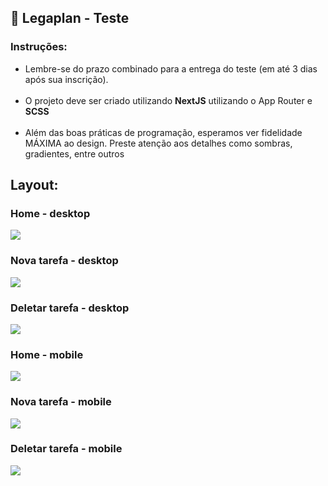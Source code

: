 ## 📌 Legaplan - Teste

### Instruções:
<ul> 
    <li>Lembre-se do prazo combinado para a entrega do teste (em até 3 dias após sua inscrição).</li><br/>
    <li>O projeto deve ser criado utilizando <strong>NextJS</strong> utilizando o App Router e <strong>SCSS</strong></li><br/>
    <li>Além das boas práticas de programação, esperamos ver fidelidade MÁXIMA ao design. Preste atenção aos detalhes como sombras, gradientes, entre outros</li>
</ul>

## Layout:

### Home - desktop
![](/src/app/public/layout/home-tarefas-desktop.png)


### Nova tarefa - desktop
![](/src/app/public/layout/adicionar-tarefas-desktop.png)

### Deletar tarefa - desktop
![](/src/app/public/layout/modal_deletar_desktop.png)
<br/>

### Home - mobile
![](/src/app/public/layout/home_tarefas_mobile.png)

### Nova tarefa - mobile
![](/src/app/public/layout/modal_nova_tarefa_mobile.png)


### Deletar tarefa - mobile
![](/src/app/public/layout/modal_deletar_mobile.png)

